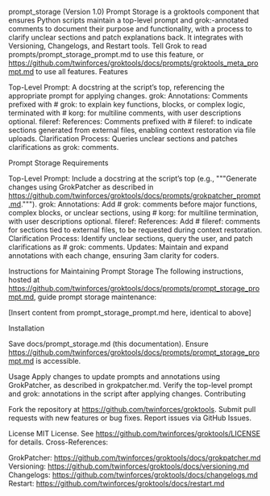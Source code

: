 prompt_storage (Version 1.0)
Prompt Storage is a groktools component that ensures Python scripts maintain a top-level prompt and grok:-annotated comments to document their purpose and functionality, with a process to clarify unclear sections and patch explanations back. It integrates with Versioning, Changelogs, and Restart tools. Tell Grok to read prompts/prompt_storage_prompt.md to use this feature, or https://github.com/twinforces/groktools/docs/prompts/groktools_meta_prompt.md to use all features.
Features

Top-Level Prompt: A docstring at the script’s top, referencing the appropriate prompt for applying changes.
grok: Annotations: Comments prefixed with # grok: to explain key functions, blocks, or complex logic, terminated with # korg: for multiline comments, with user descriptions optional.
fileref: References: Comments prefixed with # fileref: to indicate sections generated from external files, enabling context restoration via file uploads.
Clarification Process: Queries unclear sections and patches clarifications as grok: comments.

Prompt Storage Requirements

Top-Level Prompt: Include a docstring at the script’s top (e.g., """Generate changes using GrokPatcher as described in https://github.com/twinforces/groktools/docs/prompts/grokpatcher_prompt.md.""").
grok: Annotations: Add # grok: comments before major functions, complex blocks, or unclear sections, using # korg: for multiline termination, with user descriptions optional.
fileref: References: Add # fileref: <filename> comments for sections tied to external files, to be requested during context restoration.
Clarification Process: Identify unclear sections, query the user, and patch clarifications as # grok: comments.
Updates: Maintain and expand annotations with each change, ensuring 3am clarity for coders.

Instructions for Maintaining Prompt Storage
The following instructions, hosted at https://github.com/twinforces/groktools/docs/prompts/prompt_storage_prompt.md, guide prompt storage maintenance:

[Insert content from prompt_storage_prompt.md here, identical to above]

Installation

Save docs/prompt_storage.md (this documentation).
Ensure https://github.com/twinforces/groktools/docs/prompts/prompt_storage_prompt.md is accessible.

Usage
Apply changes to update prompts and annotations using GrokPatcher, as described in grokpatcher.md. Verify the top-level prompt and grok: annotations in the script after applying changes.
Contributing

Fork the repository at https://github.com/twinforces/groktools.
Submit pull requests with new features or bug fixes.
Report issues via GitHub Issues.

License
MIT License. See https://github.com/twinforces/groktools/LICENSE for details.
Cross-References:

GrokPatcher: https://github.com/twinforces/groktools/docs/grokpatcher.md
Versioning: https://github.com/twinforces/groktools/docs/versioning.md
Changelogs: https://github.com/twinforces/groktools/docs/changelogs.md
Restart: https://github.com/twinforces/groktools/docs/restart.md

